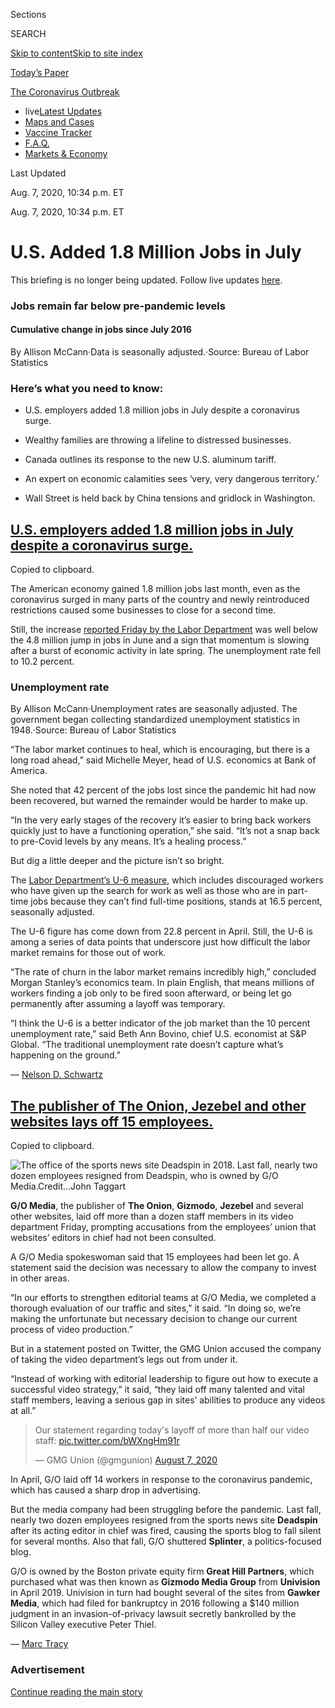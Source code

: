 <div id="app">

<div>

<div>

<div>

<div class="NYTAppHideMasthead css-ri3gv3 e1suatyy0">

<div class="section css-ui9rw0 e1suatyy2">

<div class="css-eph4ug er09x8g0">

<div class="css-6n7j50">

</div>

<span class="css-1dv1kvn">Sections</span>

<div class="css-10488qs">

<span class="css-1dv1kvn">SEARCH</span>

</div>

[Skip to content](#site-content)[Skip to site index](#site-index)

</div>

<div class="css-10698na e1huz5gh0">

</div>

</div>

<div id="masthead-bar-one" class="section hasLinks css-15hmgas e1csuq9d3">

<div class="css-uqyvli e1csuq9d0">

</div>

<div class="css-1uqjmks e1csuq9d1">

</div>

<div class="css-9e9ivx">

[](https://myaccount.nytimes.com/auth/login?response_type=cookie&client_id=vi)

</div>

<div class="css-1bvtpon e1csuq9d2">

[Today’s Paper](https://www.nytimes.com/section/todayspaper)

</div>

</div>

</div>

</div>

<div data-aria-hidden="false">

<div id="site-content" role="main">

<div class="css-15bl40j">

<div id="styln-prism-menu-1592847958612" class="section interactive-content interactive-size-medium css-1ufzkuw">

<div class="css-17ih8de interactive-body" data-sourceid="100000007203936">

<div id="scroll-container" class="css-1gj85ro">

[<span class="styln-title-wrap"><span class="css-1pje3qr">The
Coronavirus</span><span class="css-1pje3qr">
Outbreak</span></span>](https://www.nytimes.com/news-event/coronavirus)

  - <span class="css-kqxiym" data-emphasize="true">live</span>[Latest
    Updates](https://www.nytimes.com/2020/08/08/world/coronavirus-updates.html)
  - [Maps and
    Cases](https://www.nytimes.com/interactive/2020/us/coronavirus-us-cases.html)
  - [Vaccine
    Tracker](https://www.nytimes.com/interactive/2020/science/coronavirus-vaccine-tracker.html)
  - [F.A.Q.](https://www.nytimes.com/interactive/2020/world/coronavirus-tips-advice.html)
  - [Markets &
    Economy](https://www.nytimes.com/live/2020/08/07/business/stock-market-today-coronavirus)

</div>

</div>

</div>

</div>

<div class="css-mj09ha">

<span>Last Updated <span class="css-vxcmzt"></span></span>

<div class="css-ki347z">

<span class="css-1656jku">Aug. 7, 2020, 10:34 p.m.
ET</span><span class="css-xwx5dt"></span>

</div>

<span class="css-1dv1kvn" data-aria-live="polite">Aug. 7, 2020, 10:34
p.m. ET</span>

</div>

<div class="css-ftdtgk">

<div class="css-1vkm6nb ehdk2mb0">

# U.S. Added 1.8 Million Jobs in July

</div>

This briefing is no longer being updated. Follow live updates
[here](https://www.nytimes.com/2020/08/07/world/covid-19-news.html).

<div id="july-jobs-job-levels" class="section interactive-content interactive-size-scoop css-1t58pk9">

<div class="css-17ih8de interactive-body" data-sourceid="100000007265143">

<div class="g-story g-freebird g-max-limit" data-preview-slug="june-jobs-day-v2">

<div class="g-container">

<div class="g-asset g-graphic" style="max-width: 945px">

### Jobs remain far below pre-pandemic levels

#### Cumulative change in jobs since July 2016

<div role="img">

<div id="g-jobs" class="g-loading">

</div>

</div>

<div class="g-source">

<span class="g-credit">By Allison
McCann</span><span class="g-credit_bullet">·</span><span class="g-credit g-note">Data
is seasonally
adjusted.</span><span class="g-credit_bullet">·</span><span class="g-credit">Source:
Bureau of Labor Statistics</span>

</div>

</div>

</div>

</div>

</div>

</div>

</div>

<div id="feed-top" class="css-7pw99z">

</div>

### Here’s what you need to know:

  - [](#us-employers-added-1-8-million-jobs-in-july-despite-a-coronavirus-surge)
    
    <span>U.S. employers added 1.8 million jobs in July despite a
    coronavirus surge.</span>

  - [](#wealthy-families-are-throwing-a-lifeline-to-distressed-businesses)
    
    <span>Wealthy families are throwing a lifeline to distressed
    businesses.</span>

  - [](#canada-outlines-its-response-to-the-new-us-aluminum-tariff)
    
    <span>Canada outlines its response to the new U.S. aluminum
    tariff.</span>

  - [](#an-expert-on-economic-calamities-sees-very-very-dangerous-territory)
    
    <span>An expert on economic calamities sees ‘very, very dangerous
    territory.’</span>

  - [](#wall-street-is-held-back-by-china-tensions-and-gridlock-in-washington)
    
    <span>Wall Street is held back by China tensions and gridlock in
    Washington.</span>

<div class="live-blog-post css-10d3q4a" data-test-id="live-blog-post" data-source-id="100000007276887">

<div id="us-employers-added-1-8-million-jobs-in-july-despite-a-coronavirus-surge" class="css-608m5d">

</div>

<div class="css-j3uhc5">

<div class="css-bd1680">

## [U.S. employers added 1.8 million jobs in July despite a coronavirus surge.](#us-employers-added-1-8-million-jobs-in-july-despite-a-coronavirus-surge)

<span class="css-uj8f8v" data-aria-live="polite">Copied to
clipboard.</span>

</div>

</div>

The American economy gained 1.8 million jobs last month, even as the
coronavirus surged in many parts of the country and newly reintroduced
restrictions caused some businesses to close for a second time.

Still, the increase [reported Friday by the Labor
Department](https://www.bls.gov/news.release/empsit.nr0.htm) was well
below the 4.8 million jump in jobs in June and a sign that momentum is
slowing after a burst of economic activity in late spring. The
unemployment rate fell to 10.2 percent.

<div id="july-jobs-unemployment-rate" class="section interactive-content interactive-size-scoop css-174j8de">

<div class="css-17ih8de interactive-body" data-sourceid="100000007265141">

<div class="g-story g-freebird g-max-limit" data-preview-slug="june-jobs-day-v2">

<div class="g-container">

<div class="g-asset g-graphic" style="max-width: 600px">

### Unemployment rate

<div role="img">

<div id="g-unemployment" class="g-loading">

</div>

</div>

<div class="g-source">

<span class="g-credit">By Allison
McCann</span><span class="g-credit_bullet">·</span><span class="g-credit g-note">Unemployment
rates are seasonally adjusted. The government began collecting
standardized unemployment statistics in
1948.</span><span class="g-credit_bullet">·</span><span class="g-credit">Source:
Bureau of Labor Statistics</span>

</div>

</div>

</div>

</div>

</div>

</div>

“The labor market continues to heal, which is encouraging, but there is
a long road ahead,” said Michelle Meyer, head of U.S. economics at Bank
of America.

She noted that 42 percent of the jobs lost since the pandemic hit had
now been recovered, but warned the remainder would be harder to make up.

“In the very early stages of the recovery it’s easier to bring back
workers quickly just to have a functioning operation,” she said. “It’s
not a snap back to pre-Covid levels by any means. It’s a healing
process.”

But dig a little deeper and the picture isn’t so bright.

The [Labor Department’s U-6
measure](https://www.bls.gov/news.release/empsit.t15.htm), which
includes discouraged workers who have given up the search for work as
well as those who are in part-time jobs because they can’t find
full-time positions, stands at 16.5 percent, seasonally adjusted.

The U-6 figure has come down from 22.8 percent in April. Still, the U-6
is among a series of data points that underscore just how difficult the
labor market remains for those out of work.

“The rate of churn in the labor market remains incredibly high,”
concluded Morgan Stanley’s economics team. In plain English, that means
millions of workers finding a job only to be fired soon afterward, or
being let go permanently after assuming a layoff was temporary.

“I think the U-6 is a better indicator of the job market than the 10
percent unemployment rate,” said Beth Ann Bovino, chief U.S. economist
at S\&P Global. “The traditional unemployment rate doesn’t capture
what’s happening on the ground.”

<div class="css-j3uhc5">

— [<span class="css-1baulvz last-byline" itemprop="name">Nelson D.
Schwartz</span>](https://www.nytimes.com/by/nelson-d-schwartz)

</div>

</div>

<div class="live-blog-post css-10d3q4a" data-test-id="live-blog-post" data-source-id="100000007279156">

<div id="the-publisher-of-the-onion-jezebel-and-other-websites-lays-off-15-employees" class="css-608m5d">

</div>

<div class="css-j3uhc5">

<div class="css-bd1680">

## [The publisher of The Onion, Jezebel and other websites lays off 15 employees.](#the-publisher-of-the-onion-jezebel-and-other-websites-lays-off-15-employees)

<span class="css-uj8f8v" data-aria-live="polite">Copied to
clipboard.</span>

</div>

</div>

<div class="css-79elbk" data-testid="photoviewer-wrapper">

<div class="css-z3e15g" data-testid="photoviewer-wrapper-hidden">

</div>

<div class="css-1a48zt4 ehw59r15" data-testid="photoviewer-children">

![<span class="css-16f3y1r e13ogyst0" data-aria-hidden="true">The office
of the sports news site Deadspin in 2018. Last fall, nearly two dozen
employees resigned from Deadspin, who is owned by G/O
Media.</span><span class="css-cnj6d5 e1z0qqy90" itemprop="copyrightHolder"><span class="css-1ly73wi e1tej78p0">Credit...</span><span><span>John
Taggart</span></span></span>](https://static01.nyt.com/images/2020/08/07/business/07markets-brf-media/07markets-brf-media-articleLarge.jpg?quality=75&auto=webp&disable=upscale)

</div>

</div>

**G/O Media**, the publisher of **The Onion**, **Gizmodo**, **Jezebel**
and several other websites, laid off more than a dozen staff members in
its video department Friday, prompting accusations from the employees’
union that websites’ editors in chief had not been consulted.

A G/O Media spokeswoman said that 15 employees had been let go. A
statement said the decision was necessary to allow the company to invest
in other areas.

“In our efforts to strengthen editorial teams at G/O Media, we completed
a thorough evaluation of our traffic and sites,” it said. “In doing so,
we’re making the unfortunate but necessary decision to change our
current process of video production.”

But in a statement posted on Twitter, the GMG Union accused the company
of taking the video department’s legs out from under it.

“Instead of working with editorial leadership to figure out how to
execute a successful video strategy,” it said, “they laid off many
talented and vital staff members, leaving a serious gap in sites’
abilities to produce any videos at all.”

<div class="css-nj25e3">

> Our statement regarding today's layoff of more than half our video
> staff: [pic.twitter.com/bWXngHm91r](https://t.co/bWXngHm91r)
> 
> — GMG Union (@gmgunion)
> [August 7, 2020](https://twitter.com/gmgunion/status/1291858333868097542?ref_src=twsrc%5Etfw)

</div>

In April, G/O laid off 14 workers in response to the coronavirus
pandemic, which has caused a sharp drop in advertising.

But the media company had been struggling before the pandemic. Last
fall, nearly two dozen employees resigned from the sports news site
**Deadspin** after its acting editor in chief was fired, causing the
sports blog to fall silent for several months. Also that fall, G/O
shuttered **Splinter**, a politics-focused blog.

G/O is owned by the Boston private equity firm **Great Hill Partners**,
which purchased what was then known as **Gizmodo Media Group** from
**Univision** in April 2019. Univision in turn had bought several of the
sites from **Gawker Media**, which had filed for bankruptcy in 2016
following a $140 million judgment in an invasion-of-privacy lawsuit
secretly bankrolled by the Silicon Valley executive Peter Thiel.

<div class="css-j3uhc5">

— [<span class="css-1baulvz last-byline" itemprop="name">Marc
Tracy</span>](https://www.nytimes.com/by/marc-tracy)

</div>

</div>

<div id="ad-0" class="css-1pmeh62">

<div class="css-142l3g4">

### Advertisement

[Continue reading the main story](#after-dfp-ad-mid1)

<div id="dfp-ad-mid1" class="ad dfp-ad-mid1-wrapper" style="text-align:center;height:100%;display:block">

</div>

<div id="after-dfp-ad-mid1">

</div>

</div>

</div>

<div class="live-blog-post css-10d3q4a" data-test-id="live-blog-post" data-source-id="100000007279343">

<div id="wealthy-families-are-throwing-a-lifeline-to-distressed-businesses" class="css-608m5d">

</div>

<div class="css-j3uhc5">

<div class="css-bd1680">

## [Wealthy families are throwing a lifeline to distressed businesses.](#wealthy-families-are-throwing-a-lifeline-to-distressed-businesses)

<span class="css-uj8f8v" data-aria-live="polite">Copied to
clipboard.</span>

</div>

</div>

<div class="css-79elbk" data-testid="photoviewer-wrapper">

<div class="css-z3e15g" data-testid="photoviewer-wrapper-hidden">

</div>

<div class="css-1a48zt4 ehw59r15" data-testid="photoviewer-children">

![<span class="css-16f3y1r e13ogyst0" data-aria-hidden="true">Wealthy
families should leverage their knowledge of the sectors where their
money originated, said Kristi Kuechler, managing director of client
relations at Vernal Point
Advisors.</span><span class="css-cnj6d5 e1z0qqy90" itemprop="copyrightHolder"><span class="css-1ly73wi e1tej78p0">Credit...</span><span><span>Kholood
Eid/Bloomberg</span></span></span>](https://static01.nyt.com/images/2020/08/08/business/07Wealth-01/07Wealth-01-articleLarge.jpg?quality=75&auto=webp&disable=upscale)

</div>

</div>

During the pandemic, wealthy families have continued to use their
investment pools, known as family offices, to gain access to the type of
high-return opportunities once reserved for institutional investors. But
they are taking a more hands-on role in those financial decisions.

These family offices have chosen to bypass private equity and venture
capital funds — which have high minimum investments and sizable fees —
to invest directly in companies, either by themselves or with other
significantly wealthy families, [a
report](https://www.fintrx.com/fintrx-charles-schwab-2020-family-office-report)
released on Friday found.

Half of all family offices in the world make direct investments in
companies, according to the report, which was released by Fintrx, a data
and research company, and sponsored by Charles Schwab’s family office
arm.

“Family offices add value in times of crisis,” said Russ D’Argento,
founder and chief executive of Fintrx. “That’s a big component of how
they stand out and can be different from other fund structures.”

With so many distressed companies looking for investors in the pandemic,
family offices have an opportunity to leverage the “family alpha,” or
the operating knowledge that a family has in the area from which its
wealth came, said Kristi Kuechler, managing director of client relations
at Vernal Point Advisors, a multifamily office.

“There are families who have as much knowledge of a sector as a private
equity firm,” Ms. Kuechler said.

<div class="css-j3uhc5">

— [<span class="css-1baulvz last-byline" itemprop="name">Paul
Sullivan</span>](https://www.nytimes.com/by/paul-sullivan)

</div>

<div>

</div>

</div>

<div class="live-blog-post css-10d3q4a" data-test-id="live-blog-post" data-source-id="100000007278541">

<div id="canada-outlines-its-response-to-the-new-us-aluminum-tariff" class="css-608m5d">

</div>

<div class="css-j3uhc5">

<div class="css-bd1680">

## [Canada outlines its response to the new U.S. aluminum tariff.](#canada-outlines-its-response-to-the-new-us-aluminum-tariff)

<span class="css-uj8f8v" data-aria-live="polite">Copied to
clipboard.</span>

</div>

</div>

The Canadian government said on Friday that it planned to impose tariffs
on aluminum products from the United States, in a tit-for-tat response
to a similar measure announced by President Trump on Thursday.

Canada’s tariffs, on “aluminum and aluminum-containing products from the
U.S.,” will take effect by Sept. 16 and will remain in place until the
United States eliminates its tariffs, the Canadian government said in a
statement on Friday.  
  
The statement included a list of products that might be subject to the
tariffs, from aluminum wire to refrigerators and washing machines.

President Trump said Thursday that he would impose a [10 percent tariff
on Canadian
aluminum](https://www.nytimes.com/2020/08/06/business/economy/trump-canadian-aluminum-tariffs.html)
in an effort to help struggling American producers. In a speech at a
Whirpool factory in Clyde, Ohio, Mr. Trump accused Canada of “taking
advantage of us as usual.”

In early 2018, Mr. Trump imposed tariffs on steel and aluminum from
Canada, Mexico and the European Union, which caused those countries to
impose their own tariffs on good from the United States. The tariffs
from Canada and Mexico were not lifted until the next year.

<div class="css-j3uhc5">

— <span class="css-1baulvz last-byline" itemprop="name">Gillian
Friedman</span>

</div>

<div>

</div>

</div>

<div class="live-blog-post css-10d3q4a" data-test-id="live-blog-post" data-source-id="100000007278126">

<div id="an-expert-on-economic-calamities-sees-very-very-dangerous-territory" class="css-608m5d">

</div>

<div class="css-j3uhc5">

<div class="css-bd1680">

## [An expert on economic calamities sees ‘very, very dangerous territory.’](#an-expert-on-economic-calamities-sees-very-very-dangerous-territory)

<span class="css-uj8f8v" data-aria-live="polite">Copied to
clipboard.</span>

</div>

</div>

<div class="css-79elbk" data-testid="photoviewer-wrapper">

<div class="css-z3e15g" data-testid="photoviewer-wrapper-hidden">

</div>

<div class="css-1a48zt4 ehw59r15" data-testid="photoviewer-children">

![<span class="css-16f3y1r e13ogyst0" data-aria-hidden="true">Kenneth S.
Rogoff, shown in 2012, has studied centuries of economic crises. He says
small businesses will have a particularly hard time recovering from the
current
one.</span><span class="css-cnj6d5 e1z0qqy90" itemprop="copyrightHolder"><span class="css-1ly73wi e1tej78p0">Credit...</span><span><span>Eduardo
Munoz/Reuters</span></span></span>](https://static01.nyt.com/images/2020/08/07/business/07markets-brf-rogoff/merlin_57344744_18f4a987-93cd-4335-84f1-67c3ce2653ff-articleLarge.jpg?quality=75&auto=webp&disable=upscale)

</div>

</div>

With 13 million fewer people working since the pandemic hit, according
to the [monthly jobs report released on
Friday](https://www.bls.gov/news.release/empsit.nr0.htm), the economist
Kenneth S. Rogoff — an expert on financial crises — says the American
economy is at a precarious point.

“We are going to clock the worst recession since the Great Depression,
regardless of how fast we bounce back at this point,” he said. “The
virus is coming back, hard and fast. It really does look like this is
going to have profound long-term impacts.”

A Harvard University professor, Mr. Rogoff is a noted historian of
economic calamities. His books include “This Time Is Different: Eight
Centuries of Financial Folly,” written with Carmen M. Reinhart in 2009.

Mr. Rogoff said the current state of virus was reminiscent of 1918
Spanish Flu, in which the second wave of virus proved even more
devastating from an economic and public health perspective than the
first. At this point, the economic damage from the coronavirus has far
surpassed the 2008 recession, he said.

Small businesses will be hit hardest, Mr. Rogoff said.

“We’re going to start to see a lot of small businesses fall by the
wayside, a lot of people who are unemployed become chronically
unemployed,” he said. “We’re in very, very dangerous territory.”

Large corporations will be more shielded from the impact of the virus,
accelerating their ability to crush smaller competitors, a trend that
the United States has been experiencing over the last 40 years, he said.

“They have cash reserves to survive this,” he said. “And so their
monopoly power is going to grow.”

<div class="css-j3uhc5">

— <span class="css-1baulvz last-byline" itemprop="name">Gillian
Friedman</span>

</div>

</div>

<div id="ad-1" class="css-1pmeh62">

<div class="css-142l3g4">

### Advertisement

[Continue reading the main story](#after-dfp-ad-mid2)

<div id="dfp-ad-mid2" class="ad dfp-ad-mid2-wrapper" style="text-align:center;height:100%;display:block">

</div>

<div id="after-dfp-ad-mid2">

</div>

</div>

</div>

<div class="live-blog-post css-10d3q4a" data-test-id="live-blog-post" data-source-id="100000007278188">

<div id="leisure-and-hospitality-jobs-led-the-july-gains-but-the-pandemics-dent-remains-deep" class="css-608m5d">

</div>

<div class="css-j3uhc5">

<div class="css-bd1680">

## [Leisure and hospitality jobs led the July gains, but the pandemic’s dent remains deep.](#leisure-and-hospitality-jobs-led-the-july-gains-but-the-pandemics-dent-remains-deep)

<span class="css-uj8f8v" data-aria-live="polite">Copied to
clipboard.</span>

</div>

</div>

<div id="july-jobs-industries" class="section interactive-content interactive-size-scoop css-1fwl6kh">

<div class="css-17ih8de interactive-body" data-sourceid="100000007265146">

<div class="g-story g-freebird g-max-limit" data-preview-slug="june-jobs-day-v2">

<div class="g-container">

<div class="g-asset g-graphic" style="max-width: 1050px">

### Industries are rebounding, but none have fully recovered

#### Cumulative change in jobs since July 2016, by industry

<div role="img">

<div id="g-industries">

</div>

</div>

<div class="g-source">

<span class="g-credit">By Allison
McCann</span><span class="g-credit_bullet">·</span><span class="g-credit g-note">Data
is seasonally
adjusted.</span><span class="g-credit_bullet">·</span><span class="g-credit">Source:
Bureau of Labor Statistics</span>

</div>

</div>

</div>

</div>

</div>

</div>

Despite renewed restrictions on business activity in some parts of the
country, the leisure and hospitality industry managed to show some signs
of life in July, gaining 592,000 jobs, or one-third of the total gain in
payrolls for the month.

The sector was among the hardest hit when restaurants and bars closed
abruptly in March as the pandemic hit. July’s increase follows a jump of
3.4 million in May and June, seasonally adjusted, but still leaves
employment in the leisure and hospitality field 4.3 million below where
it was in February.

Retail, another hard-hit sector which has seen numerous bankruptcies in
recent months, added 258,000 jobs.

“Retail and leisure and hospitality are two of the sectors most
sensitive to coronavirus, and I was pleasantly surprised by the pace of
job creation there,” said Michelle Meyer, head of U.S. economics at Bank
of America.

The plunge in employment in these sectors hit lower-paid workers
especially hard, including millions who depend on tips. For big
increases in hiring at restaurants and bars, employees may need to wait
until indoor dining is again permitted in states like New York —
something unlikely to occur until a vaccine is found.

<div class="css-j3uhc5">

— [<span class="css-1baulvz last-byline" itemprop="name">Nelson D.
Schwartz</span>](https://www.nytimes.com/by/nelson-d-schwartz)

</div>

</div>

<div class="live-blog-post css-10d3q4a" data-test-id="live-blog-post" data-source-id="100000007278053">

<div id="state-and-local-government-added-jobs-back-but-its-not-what-it-seems" class="css-608m5d">

</div>

<div class="css-j3uhc5">

<div class="css-bd1680">

## [State and local government added jobs back, but it’s not what it seems.](#state-and-local-government-added-jobs-back-but-its-not-what-it-seems)

<span class="css-uj8f8v" data-aria-live="polite">Copied to
clipboard.</span>

</div>

</div>

Employment in state and local government arrested its decline in July —
but the change was largely the result of a quirk in how the numbers are
adjusted, and it left the combined work forces much smaller than
February.

Local governments have cut about 970,000 jobs since the month before the
pandemic took hold, while state governments now employ 200,000 fewer
people, on a seasonally adjusted basis. Combined, they have shed nearly
6 percent of their pre-pandemic work force.

Economists and policymakers are concerned that the job losses will
continue as local government budgets come under extreme strain. While
July offered what seemed to be a reprieve, with state and local hiring
ticking up, the improvement was heavily driven by education hiring as
seasonal adjustments made the numbers look rosier. On an unadjusted
basis, the figures showed [continued
declines](https://fred.stlouisfed.org/series/CEU9093000001).

“Typically, public-sector education employment declines in July,” the
Bureau of Labor Statistics
[said](https://www.bls.gov/news.release/empsit.nr0.htm) in its release,
but “declines occurred earlier than usual this year due to the pandemic,
resulting in unusually large July increases” after the seasonal
adjustment.

Aid to state and local governments remains a flash point in negotiations
over a new federal relief package. Democrats [are pushing
for](https://www.nytimes.com/2020/08/05/us/politics/congress-coronavirus-stimulus.html)
more assistance, something that congressional Republicans and the White
House have resisted or opposed.

The Federal Reserve and Treasury Department [have established a
program](https://www.nytimes.com/2020/08/06/business/house-democrats-want-fed-to-give-cities-and-states-more-help-by-improving-program-terms.html)
to buy short-term municipal debt from certain state and local
governments, but it has not been used much. The terms are not generous,
experts have said, and many local governments are hoping for grants
rather than loans that they would have to pay back.

Without help, further job losses could be in store.

“Unlike small businesses or restaurants — which respond immediately to
economic shocks — deep budget and job cuts in state and local government
will likely grow in the next few months and fester for years to come,”
[researchers](https://www.brookings.edu/blog/the-avenue/2020/08/03/state-and-local-governments-employ-the-highest-share-of-essential-workers-congress-is-failing-to-protect-them/)
at the Brookings Institution wrote in a recent post.

<div class="css-j3uhc5">

— [<span class="css-1baulvz last-byline" itemprop="name">Jeanna
Smialek</span>](https://www.nytimes.com/by/jeanna-smialek)

</div>

</div>

<div class="live-blog-post css-10d3q4a" data-test-id="live-blog-post" data-source-id="100000007277757">

<div id="wall-street-is-held-back-by-china-tensions-and-gridlock-in-washington" class="css-608m5d">

</div>

<div class="css-j3uhc5">

<div class="css-bd1680">

## [Wall Street is held back by China tensions and gridlock in Washington.](#wall-street-is-held-back-by-china-tensions-and-gridlock-in-washington)

<span class="css-uj8f8v" data-aria-live="polite">Copied to
clipboard.</span>

</div>

</div>

<div style="max-width:100%;margin:0 auto">

<div id="100000007018136" class="css-17dprlf" data-slug="us-live-markets-in-article-no-chart" style="max-width:600px">

</div>

</div>

Stocks on Wall Street lost their footing on Friday, as investors moved
cautiously amid escalating tensions between the United States and China
and little indication that lawmakers in Washington were close to
resolving their differences over the next economic aid package.

It helped, somewhat, that the monthly employment report showed that
American employers [added 1.8 million
jobs](https://www.nytimes.com/live/2020/08/07/business/stock-market-today-coronavirus/us-employers-added-1-8-million-jobs-in-july-despite-a-coronavirus-surge)
in July, continuing a rebound that began earlier this year. But even in
that report there were reasons for caution: The rate of hiring slowed
substantially from June, and the unemployment rate remained above 10
percent.

After recouping early losses, the S\&P 500 was essentially unchanged by
the end of trading Friday. Technology stocks that have led shares higher
in recent days tumbled on Friday, with the Nasdaq composite down nearly
1 percent as **Apple**, **Amazon**, **Alphabet** and **Microsoft** all
declined.

Hanging over Wall Street was President Trump’s decision late Thursday to
order sweeping restrictions on two popular [Chinese social media
networks](https://www.nytimes.com/2020/08/06/technology/trump-wechat-tiktok-china.html),
**TikTok** and **WeChat.** Two executive orders cited national security
concerns in barring transactions with WeChat or TikTok by any person or
property subject to the jurisdiction of the United States. The orders
take effect in 45 days.

The moves are expected to prompt [retaliation from
China](https://www.nytimes.com/2020/08/07/business/trump-china-wechat-tiktok.html).
A Chinese Ministry of Foreign Affairs spokesman called the executive
orders a “nakedly hegemonic act.” Shares in **Tencent**, the parent
company of WeChat, fell almost 6 percent, and markets in Asia dropped.

Investors were also watching talks in Washington over what shape another
economic aid package would take. Federal unemployment benefits, a
moratorium on evictions and aid for small businesses shuttered during
the pandemic hang in the balance, and economists have repeatedly warned
that failure to extend the assistance could imperil the American
economy.

On Friday, negotiations between the White House and Democrats stalled,
as both sides said they remained deeply divided on the package.
President Trump’s advisers said they would recommend that he bypass
Congress and act on his own to provide relief.

<div class="css-j3uhc5">

— [<span class="css-1baulvz" itemprop="name">Kevin
Granville</span>](https://www.nytimes.com/by/kevin-granville) and
<span class="css-1baulvz last-byline" itemprop="name">Mohammed
Hadi</span>

</div>

<div>

</div>

</div>

<div id="ad-2" class="css-1pmeh62">

<div class="css-142l3g4">

### Advertisement

[Continue reading the main story](#after-dfp-ad-mid3)

<div id="dfp-ad-mid3" class="ad dfp-ad-mid3-wrapper" style="text-align:center;height:100%;display:block">

</div>

<div id="after-dfp-ad-mid3">

</div>

</div>

</div>

<div class="live-blog-post css-10d3q4a" data-test-id="live-blog-post" data-source-id="100000007278021">

<div id="more-news-uber-and-amc-post-big-losses-dow-jones-financials-revealed" class="css-608m5d">

</div>

<div class="css-j3uhc5">

<div class="css-bd1680">

## [More news: Uber and AMC post big losses, Dow Jones financials revealed.](#more-news-uber-and-amc-post-big-losses-dow-jones-financials-revealed)

<span class="css-uj8f8v" data-aria-live="polite">Copied to
clipboard.</span>

</div>

</div>

Here’s some of the news you might have missed.

  - **The Evening Standard**, a free daily newspaper in London, is
    planning to lay off 139 employees, or about a third of the staff, as
    well as other noncontract workers. The paper’s main readership —
    commuters in central London — has all but vanished because of the
    pandemic, but the company was already facing financial difficulty,
    having reported a pre-tax loss of £13.6 million ($17.8 million) last
    year. A spokesperson said the company would focus on growing the
    paper’s digital and live events business. .

  - **Uber** said on Thursday that its revenue in the second quarter
    dropped 29 percent to $2.2 billion from a year ago and that its net
    loss narrowed to $1.8 billion, as the ride-hailing giant deals with
    the fallout from the coronavirus pandemic. The revenue decline was
    the steepest since
    [Uber](https://www.nytimes.com/live/2020/08/06/business/stock-market-today-coronavirus/uber-reports-steep-revenue-decline-as-delivery-outpaces-ride-hailing)
    went public in May 2019.

  - Rupert Murdoch’s **[News
    Corp](https://www.nytimes.com/live/2020/08/06/business/stock-market-today-coronavirus/dow-jones-was-news-corps-only-growing-division-this-past-fiscal-year)**
    reported a $401 million loss for the three months ending in June,
    with much of the decline related to impairment charges for some of
    its assets in Britain and Australia and restructuring costs related
    to the coronavirus pandemic. The company revealed for the first time
    financial details of its **Dow Jones** division, the group that
    publishes The Wall Street Journal. The unit was News Corp’s only
    growing business on an annual basis.

  - With operations ceased for the entirety of the quarter and most of
    its employees laid off or furloughed, **[AMC
    Entertainment](https://www.nytimes.com/live/2020/08/06/business/stock-market-today-coronavirus/amcs-quarterly-revenues-dropped-98-7-percent-from-last-year)**,
    the largest theater chain in the United States, posted a quarterly
    loss for the period ended June of $561.2 million. Revenues totaled
    $18.9 million, a 98.7 percent plunge from the same period last year
    for the Kansas-based company. The coronavirus has laid waste to
    AMC’s 1,000 theaters scattered across the globe, calling into
    question whether it would be able to stay financially viable.

  - The Trump administration is considering forcing Chinese companies to
    delist their shares from stock exchanges in the United States unless
    they share their audits with American regulators, a move that would
    further ratchet up tension between the world’s two largest
    economies. The [President’s Working Group on Financial
    Markets](https://www.nytimes.com/live/2020/08/06/business/stock-market-today-coronavirus/us-may-insist-chinese-companies-share-audits-or-delist-their-shares-from-american-exchanges)
    recommended the move in a report released on Thursday as a way to
    protect American investors from what it described as the [risks
    posed by Chinese
    companies](https://www.nytimes.com/2012/07/13/business/in-china-inspecting-the-inspectors.html).  

<div class="css-j3uhc5">

</div>

</div>

<div>

</div>

<div>

</div>

</div>

## Site Index

<div>

</div>

## Site Information Navigation

  - [© <span>2020</span> <span>The New York Times
    Company</span>](https://help.nytimes.com/hc/en-us/articles/115014792127-Copyright-notice)

<!-- end list -->

  - [NYTCo](https://www.nytco.com/)
  - [Contact
    Us](https://help.nytimes.com/hc/en-us/articles/115015385887-Contact-Us)
  - [Work with us](https://www.nytco.com/careers/)
  - [Advertise](https://nytmediakit.com/)
  - [T Brand Studio](http://www.tbrandstudio.com/)
  - [Your Ad
    Choices](https://www.nytimes.com/privacy/cookie-policy#how-do-i-manage-trackers)
  - [Privacy](https://www.nytimes.com/privacy)
  - [Terms of
    Service](https://help.nytimes.com/hc/en-us/articles/115014893428-Terms-of-service)
  - [Terms of
    Sale](https://help.nytimes.com/hc/en-us/articles/115014893968-Terms-of-sale)
  - [Site Map](https://spiderbites.nytimes.com)
  - [Help](https://help.nytimes.com/hc/en-us)
  - [Subscriptions](https://www.nytimes.com/subscription?campaignId=37WXW)

</div>

</div>

</div>

</div>
